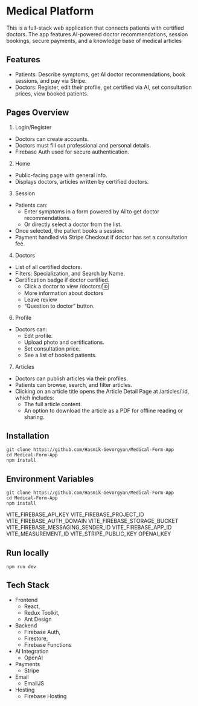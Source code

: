 # Medical Platform

This is a full-stack web application that connects patients with certified doctors. The app features AI-powered doctor recommendations, session bookings, secure payments, and a knowledge base of medical articles

## Features
- Patients: Describe symptoms, get AI doctor recommendations, book sessions, and pay via Stripe.
- Doctors: Register, edit their profile, get certified via AI, set consultation prices, view booked patients.

## Pages Overview
1. Login/Register
- Doctors can create accounts.
- Doctors must fill out professional and personal details.
- Firebase Auth used for secure authentication.

2. Home
- Public-facing page with general info.
- Displays doctors, articles written by certified doctors.

3. Session
- Patients can:
  - Enter symptoms in a form powered by AI to get doctor recommendations.
  - Or directly select a doctor from the list.
- Once selected, the patient books a session.
- Payment handled via Stripe Checkout if doctor has set a consultation fee.

4. Doctors
- List of all certified doctors.
- Filters: Specialization, and Search by Name.
- Certification badge if doctor certified.
  - Click a doctor to view /doctors/:id:
  - More information about doctors
  - Leave review
  - “Question to doctor” button.

6. Profile
- Doctors can:
  - Edit profile.
  - Upload photo and certifications.
  - Set consultation price.
  - See a list of booked patients.

7. Articles
- Doctors can publish articles via their profiles.
- Patients can browse, search, and filter articles.
- Clicking on an article title opens the Article Detail Page at /articles/:id, which includes:
  - The full article content.
  - An option to download the article as a PDF for offline reading or sharing.

## Installation
```
git clone https://github.com/Hasmik-Gevorgyan/Medical-Form-App
cd Medical-Form-App
npm install
```

## Environment Variables
```
git clone https://github.com/Hasmik-Gevorgyan/Medical-Form-App
cd Medical-Form-App
npm install
```
VITE_FIREBASE_API_KEY
VITE_FIREBASE_PROJECT_ID
VITE_FIREBASE_AUTH_DOMAIN
VITE_FIREBASE_STORAGE_BUCKET
VITE_FIREBASE_MESSAGING_SENDER_ID
VITE_FIREBASE_APP_ID
VITE_MEASUREMENT_ID
VITE_STRIPE_PUBLIC_KEY
OPENAI_KEY 

## Run locally
```
npm run dev
```
## Tech Stack
- Frontend
  - React,
  - Redux Toolkit,
  - Ant Design
- Backend
  - Firebase Auth,
  - Firestore,
  - Firebase Functions
- AI Integration
  - OpenAI 
- Payments
  - Stripe
- Email
  - EmailJS
- Hosting
  - Firebase Hosting 
